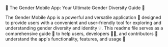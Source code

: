 📱 The Gender Mobile App: Your Ultimate Gender Diversity Guide 🌟

The Gender Mobile App is a powerful and versatile application 🚀 designed to provide users with a convenient and user-friendly tool for exploring and understanding gender diversity and identity 💡. This readme file serves as a comprehensive guide 📖 to help users, developers 🧑‍💻, and contributors 🤝 understand the app's functionality, features, and usage 🤩
